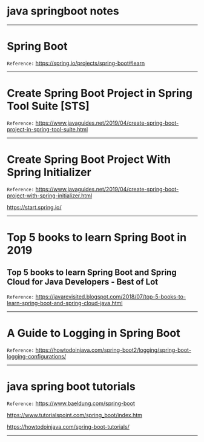 # java springboot notes

----

# Spring Boot

`Reference:`
https://spring.io/projects/spring-boot#learn

----

# Create Spring Boot Project in Spring Tool Suite [STS]

`Reference:`
https://www.javaguides.net/2019/04/create-spring-boot-project-in-spring-tool-suite.html

----

# Create Spring Boot Project With Spring Initializer

`Reference:`
https://www.javaguides.net/2019/04/create-spring-boot-project-with-spring-initializer.html

https://start.spring.io/

----

# Top 5 books to learn Spring Boot in 2019

## Top 5 books to learn Spring Boot and Spring Cloud for Java Developers - Best of Lot

`Reference:`
https://javarevisited.blogspot.com/2018/07/top-5-books-to-learn-spring-boot-and-spring-cloud-java.html

----

# A Guide to Logging in Spring Boot

`Reference:`
https://howtodoinjava.com/spring-boot2/logging/spring-boot-logging-configurations/

----

# java spring boot tutorials

`Reference:`
https://www.baeldung.com/spring-boot

https://www.tutorialspoint.com/spring_boot/index.htm

https://howtodoinjava.com/spring-boot-tutorials/

----


